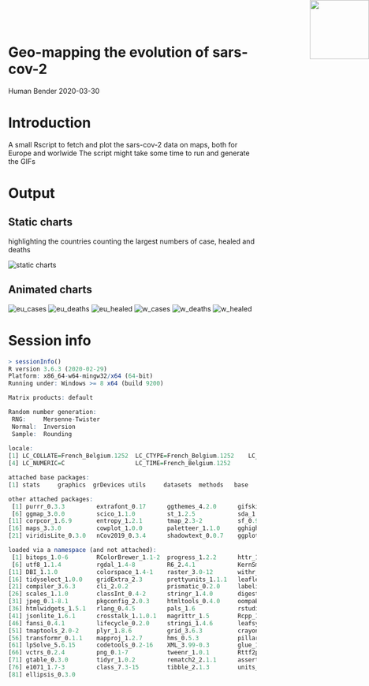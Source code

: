 <img src="pics/bender_hex.png" style="position:absolute;top:0px;right:0px;" width="120px" align="right" />


Geo-mapping the evolution of sars-cov-2
================
Human Bender
2020-03-30


Introduction
============
A small Rscript to fetch and plot the sars-cov-2 data on maps, both for Europe and worlwide
The script might take some time to run and generate the GIFs

Output
======================================

Static charts 
----------------
highlighting the countries counting the largest numbers of case, healed and deaths
 
![static charts](/pics/countries.png)

Animated charts
------------------

![eu_cases](/pics/eu_cases.gif)
![eu_deaths](/pics/deaths_cases.gif)
![eu_healed](/pics/healed_cases.gif)
![w_cases](/pics/world_cases.gif)
![w_deaths](/pics/world_deaths_cases.gif)
![w_healed](/pics/world_healed_cases.gif)


Session info
=================

```r
> sessionInfo()
R version 3.6.3 (2020-02-29)
Platform: x86_64-w64-mingw32/x64 (64-bit)
Running under: Windows >= 8 x64 (build 9200)

Matrix products: default

Random number generation:
 RNG:     Mersenne-Twister 
 Normal:  Inversion 
 Sample:  Rounding 
 
locale:
[1] LC_COLLATE=French_Belgium.1252  LC_CTYPE=French_Belgium.1252    LC_MONETARY=French_Belgium.1252
[4] LC_NUMERIC=C                    LC_TIME=French_Belgium.1252    

attached base packages:
[1] stats     graphics  grDevices utils     datasets  methods   base     

other attached packages:
 [1] purrr_0.3.3         extrafont_0.17      ggthemes_4.2.0      gifski_0.8.6        gganimate_1.0.5    
 [6] ggmap_3.0.0         scico_1.1.0         st_1.2.5            sda_1.3.7           fdrtool_1.2.15     
[11] corpcor_1.6.9       entropy_1.2.1       tmap_2.3-2          sf_0.9-0            rnaturalearth_0.1.0
[16] maps_3.3.0          cowplot_1.0.0       paletteer_1.1.0     gghighlight_0.2.0   viridis_0.5.1      
[21] viridisLite_0.3.0   nCov2019_0.3.4      shadowtext_0.0.7    ggplot2_3.3.0       dplyr_0.8.5        

loaded via a namespace (and not attached):
 [1] bitops_1.0-6        RColorBrewer_1.1-2  progress_1.2.2      httr_1.4.1          tools_3.6.3        
 [6] utf8_1.1.4          rgdal_1.4-8         R6_2.4.1            KernSmooth_2.23-16  rgeos_0.5-2        
[11] DBI_1.1.0           colorspace_1.4-1    raster_3.0-12       withr_2.1.2         sp_1.4-1           
[16] tidyselect_1.0.0    gridExtra_2.3       prettyunits_1.1.1   leaflet_2.0.3       extrafontdb_1.0    
[21] compiler_3.6.3      cli_2.0.2           prismatic_0.2.0     labeling_0.3        jcolors_0.0.4      
[26] scales_1.1.0        classInt_0.4-2      stringr_1.4.0       digest_0.6.25       dichromat_2.0-0    
[31] jpeg_0.1-8.1        pkgconfig_2.0.3     htmltools_0.4.0     oompaBase_3.2.9     palr_0.2.0         
[36] htmlwidgets_1.5.1   rlang_0.4.5         pals_1.6            rstudioapi_0.11     farver_2.0.3       
[41] jsonlite_1.6.1      crosstalk_1.1.0.1   magrittr_1.5        Rcpp_1.0.4          munsell_0.5.0      
[46] fansi_0.4.1         lifecycle_0.2.0     stringi_1.4.6       leafsync_0.1.0      yaml_2.2.1         
[51] tmaptools_2.0-2     plyr_1.8.6          grid_3.6.3          crayon_1.3.4        lattice_0.20-38    
[56] transformr_0.1.1    mapproj_1.2.7       hms_0.5.3           pillar_1.4.3        rjson_0.2.20       
[61] lpSolve_5.6.15      codetools_0.2-16    XML_3.99-0.3        glue_1.3.2          downloader_0.4     
[66] vctrs_0.2.4         png_0.1-7           tweenr_1.0.1        Rttf2pt1_1.3.8      RgoogleMaps_1.4.5.3
[71] gtable_0.3.0        tidyr_1.0.2         rematch2_2.1.1      assertthat_0.2.1    lwgeom_0.2-1       
[76] e1071_1.7-3         class_7.3-15        tibble_2.1.3        units_0.6-6         cluster_2.1.0      
[81] ellipsis_0.3.0     
```